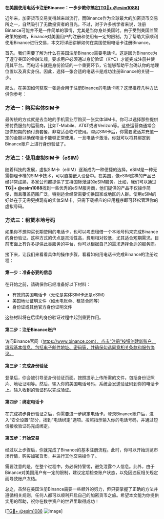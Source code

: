 **在美国使用电话卡注册Binance：一步步教你搞定[[TG💪+ @esim1088](https://t.me/s/esim1088)]**

近年来，加密货币交易变得越来越流行，而Binance作为全球最大的加密货币交易所之一，自然吸引了无数投资者的目光。不过，对于许多初学者来说，注册Binance可能并不是一件简单的事情，尤其是当你身处美国时。由于受到美国监管政策的影响，Binance对美国用户的注册和使用有一定的限制。为了帮助大家顺利使用Binance进行交易，本文将详细讲解如何在美国使用电话卡注册Binance。

首先，我们需要了解为什么在美国注册Binance需要电话卡。这是因为Binance为了遵守美国的金融法规，要求用户必须通过身份验证（KYC）才能完成注册并使用其平台。而电话卡就是身份验证的一个重要环节，它能够帮助平台确认你的地理位置以及真实身份。因此，选择一张合适的电话卡是成功注册Binance的关键一步。

那么，在美国如何获取一张适合用于注册Binance的电话卡呢？这里推荐几种方法供你参考：

### 方法一：购买实体SIM卡

最传统的方式就是去当地的手机营业厅购买一张实体SIM卡。你可以选择那些提供预付费服务的运营商，比如T-Mobile、AT&T或者Verizon等。这些运营商通常会提供短期的预付费套餐，非常适合临时使用。购买SIM卡后，你需要激活并充值一定的金额以确保电话卡能够正常使用。一旦电话卡激活，你就可以将其绑定到Binance账户上进行身份验证了。

### 方法二：使用虚拟SIM卡（eSIM）

随着科技的发展，虚拟SIM卡（eSIM）逐渐成为一种便捷的选择。eSIM是一种无需物理卡槽的SIM卡技术，可以直接嵌入设备中。在美国，像eSIM这样的产品已经非常成熟，多家公司都提供了支持国际漫游的eSIM服务。比如，我们可以通过**TG💪+ @esim1088**找到一些优秀的eSIM服务商，他们提供的产品不仅操作简便，而且覆盖范围广泛，特别适合经常需要切换国家或地区的人群。使用eSIM的好处在于无需更换现有的实体SIM卡，只需下载相应的应用程序即可轻松管理你的虚拟号码。

### 方法三：租赁本地号码

如果你不想购买长期使用的电话卡，也可以考虑租借一个本地号码来完成Binance的身份验证。这种方式的优点是灵活性高，费用相对较低，尤其适合短期需求。目前市面上有许多提供此类服务的平台，你可以根据自己的需求选择合适的服务商。

接下来，让我们来看看具体的操作步骤，看看如何用电话卡完成Binance的注册过程：

#### 第一步：准备必要的信息

在开始之前，请确保你已经准备好以下材料：
- 有效的美国电话卡（无论是实体SIM卡还是eSIM）
- 美国地址证明文件（如水电账单、租赁合同等）
- 身份证或其他官方身份证明文件

这些材料将在后续的身份验证过程中起到重要作用。

#### 第二步：注册Binance账户

访问Binance官网（https://www.binance.com），点击“注册”按钮创建新账户。填写基本信息，包括电子邮件地址、密码等，并确保勾选同意相关条款和服务协议。

#### 第三步：完成身份验证

登录后，你会被引导至身份验证页面。按照提示上传所需的文件，包括身份证照片、地址证明等。然后，输入你的美国电话号码，系统会发送验证码到你的电话卡上。输入收到的验证码以完成验证。

#### 第四步：绑定电话卡

在完成初步身份验证之后，你需要进一步绑定电话卡。登录Binance账户后，进入“安全设置”部分，找到“电话绑定”选项。按照指示输入你的电话号码，并通过短信接收验证码完成绑定。

#### 第五步：开始交易

经过以上步骤后，你就完成了Binance的基本注册流程。此时，你可以开始浏览市场行情，购买加密货币，并进行其他交易操作了。

需要注意的是，在整个过程中，务必保持警惕，避免泄露个人信息。此外，由于Binance对美国用户有一定的限制，建议定期检查账户状态，以免因违反相关规定而导致账户冻结。

总之，虽然在美国注册Binance需要一些额外的努力，但只要掌握了正确的方法并遵循相关规则，任何人都可以顺利开启自己的加密货币之旅。希望本文能为你提供实用的帮助，祝你在数字资产的世界里取得成功！

[[TG💪+ @esim1088](https://t.me/s/esim1088) ![Image](https://i.postimg.cc/4NQfJmqS/Snipaste-2025-05-13-00-14-12.png)]
